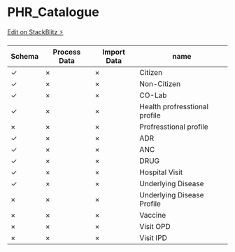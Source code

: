 # PHR_Catalogue

[Edit on StackBlitz ⚡️](https://stackblitz.com/edit/github-vw53ny)


| Schema  | Process Data| Import Data | name |
|---|---|---|---|
| &check; | &times; | &times; | Citizen |
| &check; | &times; | &times; | Non-Citizen |
| &check; | &times; | &times; | CO-Lab |
| &check; | &times; | &times; | Health profresstional profile |
| &times; | &times; | &times; | Profresstional profile |
| &check; | &times; | &times; | ADR |
| &check; | &times; | &times; | ANC |
| &check; | &times; | &times; | DRUG |
| &check; | &times; | &times; | Hospital Visit |
| &check; | &times; | &times; | Underlying Disease |
| &times; | &times; | &times; | Underlying Disease Profile |
| &times; | &times; | &times; | Vaccine |
| &times; | &times; | &times; | Visit OPD |
| &times; | &times; | &times; | Visit IPD |

